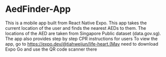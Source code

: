 # AedFinder-App
This is a mobile app built from React Native Expo. This app takes the current location of the user and finds the nearest AEDs to them. The locations of the AED are taken from Singapore Public dataset (data.gov.sg). The app also provides step by step CPR instructions for users
To view the app, go to https://expo.dev/@tiahweijun/life-heart.(May need to download Expo Go and use the QR code scanner there
